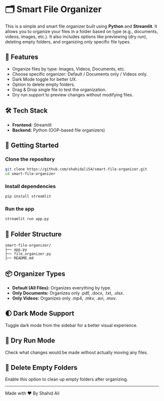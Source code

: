 
# 🗂️ Smart File Organizer

This is a simple and smart file organizer built using **Python** and **Streamlit**. It allows you to organize your files in a folder based on type (e.g., documents, videos, images, etc.). It also includes options like previewing (dry run), deleting empty folders, and organizing only specific file types.

## 🌟 Features

- Organize files by type: Images, Videos, Documents, etc.
- Choose specific organizer: Default / Documents only / Videos only.
- Dark Mode toggle for better UX.
- Option to delete empty folders.
- Drag & Drop single file to test the organization.
- Dry run support to preview changes without modifying files.

## 🛠️ Tech Stack

- **Frontend:** Streamlit
- **Backend:** Python (OOP-based file organizers)

## 🚀 Getting Started

### Clone the repository

```bash
git clone https://github.com/shahidali54/smart-file-organizer.git
cd smart-file-organizer
```

### Install dependencies

```bash
pip install streamlit
```

### Run the app

```bash
streamlit run app.py
```

## 📁 Folder Structure

```
smart-file-organizer/
├── app.py
├── file_organizer.py
├── README.md
```

## 📦 Organizer Types

- **Default (All Files):** Organizes everything by type.
- **Only Documents:** Organizes only .pdf, .docx, .txt, .xlsx.
- **Only Videos:** Organizes only .mp4, .mkv, .avi, .mov.

## 🌓 Dark Mode Support

Toggle dark mode from the sidebar for a better visual experience.

## 🧪 Dry Run Mode

Check what changes would be made without actually moving any files.

## 🧹 Delete Empty Folders

Enable this option to clean up empty folders after organizing.


---

Made with ❤️ By Shahid Ali